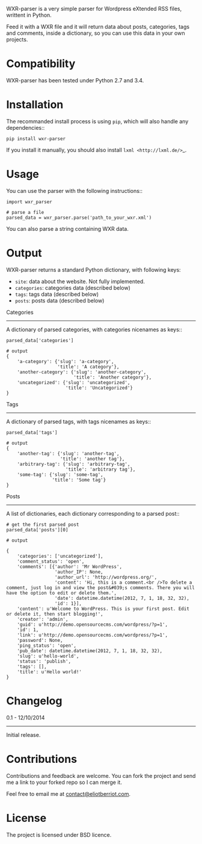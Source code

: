 WXR-parser is a very simple parser for Wordpress eXtended RSS files, writtent in Python.

Feed it with a WXR file and it will return data about posts, categories, tags and comments, inside a dictionary, so you can use this data in your own projects.

Compatibility
=============

WXR-parser has been tested under Python 2.7 and 3.4.

Installation
============

The recommanded install process is using `pip`, which will also handle any dependencies::

    pip install wxr-parser

If you install it manually, you should also install `lxml <http://lxml.de/>`_.

Usage
=====

You can use the parser with the following instructions::

    import wxr_parser

    # parse a file
    parsed_data = wxr_parser.parse('path_to_your_wxr.xml')

You can also parse a string containing WXR data.

Output
======

WXR-parser returns a standard Python dictionary, with following keys:

- `site`: data about the website. Not fully implemented.
- `categories`: categories data (described below)
- `tags`: tags data (described below)
- `posts`: posts data (described below)

Categories
**********

A dictionary of parsed categories, with categories nicenames as keys::

    parsed_data['categories']

    # output
    {
        'a-category': {'slug': 'a-category',
                       'title': 'A category'},
        'another-category': {'slug': 'another-category',
                             'title': 'Another category'},
        'uncategorized': {'slug': 'uncategorized',
                          'title': 'Uncategorized'}
    }

Tags
****

A dictionary of parsed tags, with tags nicenames as keys::

    parsed_data['tags']

    # output
    {
        'another-tag': {'slug': 'another-tag',
                        'title': 'another tag'},
        'arbitrary-tag': {'slug': 'arbitrary-tag',
                          'title': 'arbitrary tag'},
        'some-tag': {'slug': 'some-tag',
                     'title': 'Some tag'}
    }

Posts
*****

A list of dictionaries, each dictionary corresponding to a parsed post::

    # get the first parsed post
    parsed_data['posts'][0]

    # output

    {
        'categories': ['uncategorized'],
        'comment_status': 'open',
        'comments': [{'author': 'Mr WordPress',
                      'author_IP': None,
                      'author_url': 'http://wordpress.org/',
                      'content': 'Hi, this is a comment.<br />To delete a comment, just log in and view the post&#039;s comments. There you will have the option to edit or delete them.',
                      'date': datetime.datetime(2012, 7, 1, 18, 32, 32),
                      'id': 1}],
        'content': u'Welcome to WordPress. This is your first post. Edit or delete it, then start blogging!',
        'creator': 'admin',
        'guid': u'http://demo.opensourcecms.com/wordpress/?p=1',
        'id': 1,
        'link': u'http://demo.opensourcecms.com/wordpress/?p=1',
        'password': None,
        'ping_status': 'open',
        'pub_date': datetime.datetime(2012, 7, 1, 18, 32, 32),
        'slug': u'hello-world',
        'status': 'publish',
        'tags': [],
        'title': u'Hello world!'
    }


Changelog
=========

0.1 - 12/10/2014
****************

Initial release.

Contributions
=============

Contributions and feedback are welcome. You can fork the project and send me a link to your forked repo so I can merge it.

Feel free to email me at <contact@eliotberriot.com>. 

License
=======

The project is licensed under BSD licence.


